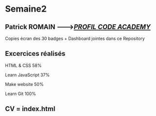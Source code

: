 # Semaine2
## Patrick ROMAIN --->[***PROFIL CODE ACADEMY***](https://www.codecademy.com/PatrickROMAIN)

Copies écran des 30 badges + Dashboard jointes dans ce Repository

## Excercices réalisés  


HTML & CSS       58%

Learn JavaScript 37%

Make website     50%

Learn Git       100%

## CV = index.html
